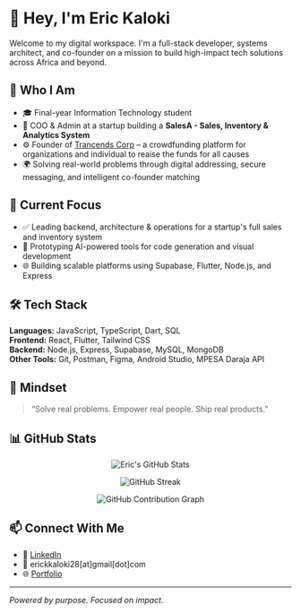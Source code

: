 # 👋 Hey, I'm Eric Kaloki

Welcome to my digital workspace. I'm a full-stack developer, systems architect, and co-founder on a mission to build high-impact tech solutions across Africa and beyond.

## 🚀 Who I Am
- 🎓 Final-year Information Technology student
- 🧠 COO & Admin at a startup building a **SalesA - Sales, Inventory & Analytics System**
- ⚙️ Founder of [Trancends Corp](https://transcends-corp.tech) – a crowdfunding platform for organizations and individual to reaise the funds for all causes
- 🌍 Solving real-world problems through digital addressing, secure messaging, and intelligent co-founder matching

## 💼 Current Focus
- ✅ Leading backend, architecture & operations for a startup's full sales and inventory system
- 🧠 Prototyping AI-powered tools for code generation and visual development
- 🌐 Building scalable platforms using Supabase, Flutter, Node.js, and Express

## 🛠 Tech Stack
**Languages:** JavaScript, TypeScript, Dart, SQL  
**Frontend:** React, Flutter, Tailwind CSS  
**Backend:** Node.js, Express, Supabase, MySQL, MongoDB  
**Other Tools:** Git, Postman, Figma, Android Studio, MPESA Daraja API

## 🧠 Mindset
> “Solve real problems. Empower real people. Ship real products.”

## 📊 GitHub Stats

<p align="center">
  <img src="https://github-readme-stats.vercel.app/api?username=eric-kaloki&show_icons=true&theme=radical" alt="Eric's GitHub Stats" />
</p>

<p align="center">
  <img src="https://github-readme-streak-stats.herokuapp.com/?user=eric-kaloki&theme=radical" alt="GitHub Streak" />
</p>

<p align="center">
  <img src="https://github-readme-activity-graph.vercel.app/graph?username=eric-kaloki&theme=github-compact&area=true" alt="GitHub Contribution Graph"/>
</p>

## 📫 Connect With Me
- 💼 [LinkedIn](https://linkedin.com/in/eric-kaloki)
- 📧 erickkaloki28[at]gmail[dot]com
- 🌐 [Portfolio](https://erickaloki.live)
---

_Powered by purpose. Focused on impact._
